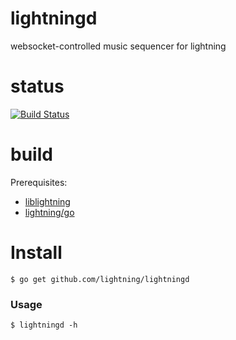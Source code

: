 # lightningd

websocket-controlled music sequencer for lightning

# status

[![Build Status](https://drone.io/github.com/lightning/lightningd/status.png)](https://drone.io/github.com/lightning/lightningd/latest)

# build

Prerequisites:

- [liblightning](https://github.com/lightning/liblightning)
- [lightning/go](https://github.com/lightning/go)

# Install

```shell
$ go get github.com/lightning/lightningd
```

### Usage

```shell
$ lightningd -h
```

[1]: http://sorahan.net/liblightning
